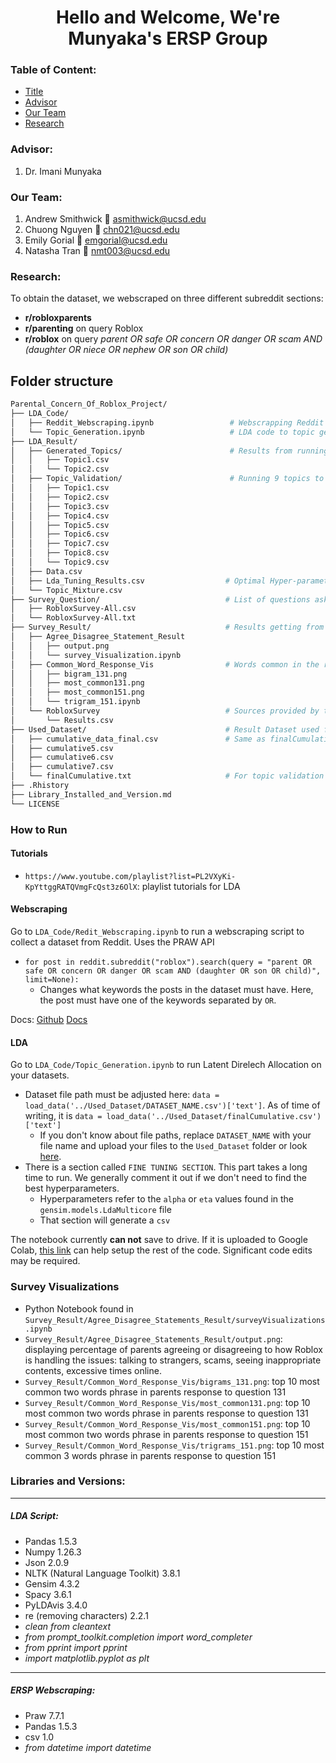 <h1 style="text-align: center;">Hello and Welcome, We're Munyaka's ERSP Group</h1> 

### Table of Content:
- [Title](https://github.com/Munyaka-ERSP/LDA_Analysis?tab=readme-ov-file#hello-and-welcome-were-ersp-munyakas-group)
- [Advisor](https://github.com/Munyaka-ERSP/LDA_Analysis?tab=readme-ov-file#advisor)
- [Our Team](https://github.com/Munyaka-ERSP/LDA_Analysis?tab=readme-ov-file#our-team-consists-of)
- [Research](https://github.com/Munyaka-ERSP/LDA_Analysis?tab=readme-ov-file#research)

### Advisor:
1. Dr. Imani Munyaka 

### Our Team:
1. Andrew Smithwick  :email: asmithwick@ucsd.edu
1. Chuong Nguyen :email: chn021@ucsd.edu
1. Emily Gorial  :email: emgorial@ucsd.edu
1. Natasha Tran  :email: nmt003@ucsd.edu

### Research:
To obtain the dataset, we webscraped on three different subreddit sections:

- **r/robloxparents** 
- **r/parenting** on query Roblox
- **r/roblox** on query *parent OR safe OR concern OR danger OR scam AND (daughter OR niece OR nephew OR son OR child)*

## Folder structure

```bash
Parental_Concern_Of_Roblox_Project/
├── LDA_Code/
│   ├── Reddit_Webscraping.ipynb                 # Webscrapping Reddit on post related to Roblox
│   └── Topic_Generation.ipynb                   # LDA code to topic generation
├── LDA_Result/                             
│   ├── Generated_Topics/                        # Results from running LDA
│   │   ├── Topic1.csv                           
│   │   └── Topic2.csv
│   ├── Topic_Validation/                        # Running 9 topics to validate the Theme via manual comparisons
│   │   ├── Topic1.csv
│   │   ├── Topic2.csv
│   │   ├── Topic3.csv
│   │   ├── Topic4.csv
│   │   ├── Topic5.csv
│   │   ├── Topic6.csv
│   │   ├── Topic7.csv
│   │   ├── Topic8.csv
│   │   └── Topic9.csv
│   ├── Data.csv
│   ├── Lda_Tuning_Results.csv                  # Optimal Hyper-parameter for LDA 2 Topic Results
│   └── Topic_Mixture.csv
├── Survey_Question/                            # List of questions asked in the Survey
│   ├── RobloxSurvey-All.csv
│   └── RobloxSurvey-All.txt
├── Survey_Result/                              # Results getting from the Survey 
│   ├── Agree_Disagree_Statement_Result
│   │   ├── output.png
│   │   └── survey_Visualization.ipynb
│   ├── Common_Word_Response_Vis                # Words common in the responses for questions 131 and 151 of the Survey
│   │   ├── bigram_131.png
│   │   ├── most_common131.png
│   │   ├── most_common151.png
│   │   └── trigram_151.ipynb
│   └── RobloxSurvey                            # Sources provided by the people to solve the issues
│       └── Results.csv
├── Used_Dataset/                               # Result Dataset used for LDA Analysis. One of cumulative 5/6/7 was used to generate 2 topics
│   ├── cumulative_data_final.csv               # Same as finalCumulative.txt, but also includes user IDS
│   ├── cumulative5.csv
│   ├── cumulative6.csv
│   ├── cumulative7.csv                         
│   └── finalCumulative.txt                     # For topic validation
├── .Rhistory                             
├── Library_Installed_and_Version.md
└── LICENSE
```

### How to Run

#### Tutorials
- `https://www.youtube.com/playlist?list=PL2VXyKi-KpYttggRATQVmgFcQst3z6OlX`: playlist tutorials for LDA

#### Webscraping

Go to `LDA_Code/Redit_Webscraping.ipynb` to run a webscraping script to collect a dataset from Reddit. Uses the PRAW API
- `for post in reddit.subreddit("roblox").search(query = "parent OR safe OR concern OR danger OR scam AND (daughter OR son OR child)", limit=None):`
    - Changes what keywords the posts in the dataset must have. Here, the post must have one of the keywords separated by `OR`.

Docs:
[Github](https://github.com/praw-dev/praw)
[Docs](https://praw.readthedocs.io/en/stable/)

#### LDA

Go to `LDA_Code/Topic_Generation.ipynb` to run Latent Direlech Allocation on your datasets.
- Dataset file path must be adjusted here: `data = load_data('../Used_Dataset/DATASET_NAME.csv')['text']`. As of time of writing, it is `data = load_data('../Used_Dataset/finalCumulative.csv')['text']`
    - If you don't know about file paths, replace `DATASET_NAME` with your file name and upload your files to the `Used_Dataset` folder or look [here](https://www.pythoncheatsheet.org/cheatsheet/file-directory-path).
- There is a section called `FINE TUNING SECTION`. This part takes a long time to run. We generally comment it out if we don't need to find the best hyperparameters. 
    - Hyperparameters refer to the `alpha` or `eta` values found in the `gensim.models.LdaMulticore` file
    - That section will generate a `csv`

The notebook currently **can not** save to drive. If it is uploaded to Google Colab, [this link](https://colab.research.google.com/notebooks/io.ipynb) can help setup the rest of the code. Significant code edits may be required.

### Survey Visualizations
- Python Notebook found in `Survey_Result/Agree_Disagree_Statements_Result/surveyVisualizations.ipynb`
- `Survey_Result/Agree_Disagree_Statements_Result/output.png`: displaying percentage of parents agreeing or disagreeing to how Roblox is handling the issues: talking to strangers, scams, seeing inappropriate contents, excessive times online. 
- `Survey_Result/Common_Word_Response_Vis/bigrams_131.png`: top 10 most common two words phrase in parents response to question 131
- `Survey_Result/Common_Word_Response_Vis/most_common131.png`: top 10 most common two words phrase in parents response
to question 131
- `Survey_Result/Common_Word_Response_Vis/most_common151.png`: top 10 most common two words phrase in parents response to question 151
- `Survey_Result/Common_Word_Response_Vis/trigrams_151.png`: top 10 most common 3 words phrase in parents response to question 151


### Libraries and Versions:
---
##### LDA Script:
- Pandas 1.5.3
- Numpy 1.26.3
- Json 2.0.9
- NLTK (Natural Language Toolkit) 3.8.1
- Gensim 4.3.2
- Spacy 3.6.1
- PyLDAvis 3.4.0
- re (removing characters) 2.2.1
- *clean from cleantext*
- *from prompt_toolkit.completion import word_completer*
- *from pprint import pprint*
- *import matplotlib.pyplot as plt*
---

##### ERSP Webscraping:
- Praw 7.7.1
- Pandas 1.5.3
- csv 1.0
- *from datetime import datetime*
